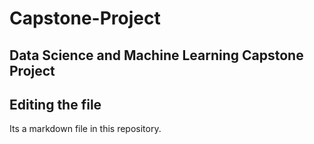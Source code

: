 # Capstone-Project
## Data Science and Machine Learning Capstone Project
## Editing the file
Its a markdown file in this repository.
